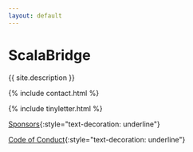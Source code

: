 ```yaml
---
layout: default
---
```


# ScalaBridge

{{ site.description }}

{% include contact.html %}

{% include tinyletter.html %}

[Sponsors](sponsors.html){:style="text-decoration: underline"}

[Code of Conduct](http://bridgefoundry.org/code-of-conduct/){:style="text-decoration: underline"}
